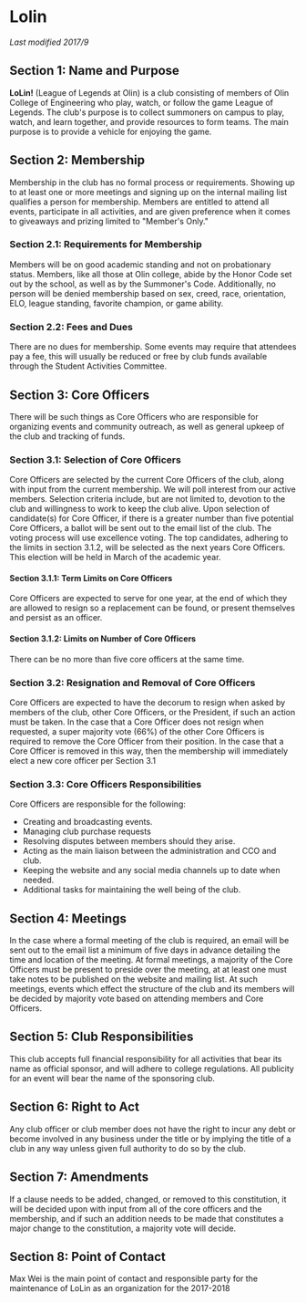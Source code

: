 # Lolin
*Last modified 2017/9*

## Section 1: Name and Purpose
__LoLin!__ (League of Legends at Olin) is a club consisting of members of Olin College of Engineering who play, watch, or follow the game League of Legends. The club's purpose is to collect summoners on campus to play, watch, and learn together, and provide resources to form teams. The main purpose is to provide a vehicle for enjoying the game.

## Section 2: Membership
Membership in the club has no formal process or requirements. Showing up to at least one or more meetings and signing up on the internal mailing list qualifies a person for membership. Members are entitled to attend all events, participate in all activities, and are given preference when it comes to giveaways and prizing limited to "Member's Only."

### Section 2.1: Requirements for Membership
Members will be on good academic standing and not on probationary status. Members, like all those at Olin college, abide by the Honor Code set out by the school, as well as by the Summoner's Code. Additionally, no person will be denied membership based on sex, creed, race, orientation, ELO, league standing, favorite champion, or game ability.

### Section 2.2: Fees and Dues
There are no dues for membership. Some events may require that attendees pay a fee, this will usually be reduced or free by club funds available through the Student Activities Committee.

## Section 3: Core Officers
There will be such things as Core Officers who are responsible for organizing events and community outreach, as well as general upkeep of the club and tracking of funds.

### Section 3.1: Selection of Core Officers
Core Officers are selected by the current Core Officers of the club, along with input from the current membership. We will poll interest from our active members. Selection criteria include, but are not limited to, devotion to the club and willingness to work to keep the club alive. Upon selection of candidate(s) for Core Officer, if there is a greater number than five potential Core Officers, a ballot will be sent out to the email list of the club. The voting process will use excellence voting. The top candidates, adhering to the limits in section 3.1.2, will be selected as the next years Core Officers. This election will be held in March of the academic year.

#### Section 3.1.1: Term Limits on Core Officers
Core Officers are expected to serve for one year, at the end of which they are allowed to resign so a replacement can be found, or present themselves and persist as an officer.

#### Section 3.1.2: Limits on Number of Core Officers
There can be no more than five core officers at the same time.

### Section 3.2: Resignation and Removal of Core Officers
Core Officers are expected to have the decorum to resign when asked by members of the club, other Core Officers, or the President, if such an action must be taken. In the case that a Core Officer does not resign when requested, a super majority vote (66%) of the other Core Officers is required to remove the Core Officer from their position. In the case that a Core Officer is removed in this way, then the membership will immediately elect a new core officer per Section 3.1

### Section 3.3: Core Officers Responsibilities
Core Officers are responsible for the following:
- Creating and broadcasting events.
- Managing club purchase requests
- Resolving disputes between members should they arise.
- Acting as the main liaison between the administration and CCO and club.
- Keeping the website and any social media channels up to date when needed.
- Additional tasks for maintaining the well being of the club.

## Section 4: Meetings
In the case where a formal meeting of the club is required, an email will be sent out to the email list a minimum of five days in advance detailing the time and location of the meeting. At formal meetings, a majority of the Core Officers must be present to preside over the meeting, at at least one must take notes to be published on the website and mailing list. At such meetings, events which effect the structure of the club and its members will be decided by majority vote based on attending members and Core Officers.

## Section 5: Club Responsibilities
This club accepts full financial responsibility for all activities that bear its name as official sponsor, and will adhere to college regulations.  All publicity for an event will bear the name of the sponsoring club.

## Section 6: Right to Act
Any club officer or club member does not have the right to incur any debt or become involved in any business under the title or by implying the title of a club in any way unless given full authority to do so by the club.

## Section 7: Amendments
If a clause needs to be added, changed, or removed to this constitution, it will be decided upon with input from all of the core officers and the membership, and if such an addition needs to be made that constitutes a major change to the constitution, a majority vote will decide.

## Section 8: Point of Contact
Max Wei is the main point of contact and responsible party for the maintenance of LoLin as an organization for the 2017-2018
